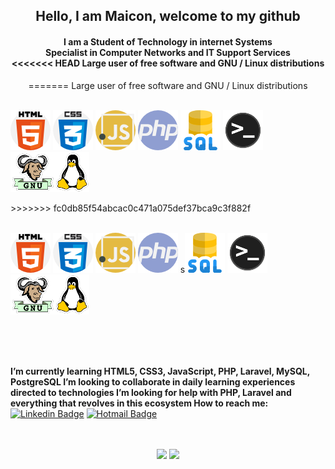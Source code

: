 <div align="center"><h2>
  Hello, I am Maicon, welcome to my github</h2>

<div align="center"><h4>
    I am a Student of Technology in internet Systems<br>  
    Specialist in Computer Networks and IT Support Services<br>  
<<<<<<< HEAD
    Large user of free software and GNU / Linux distributions</h4>
</div> 
=======
    Large user of free software and GNU / Linux distributions</h4><br><br>
   </div>

![](img/html.png) ![](img/css.png) ![](img/js.png) ![](img/php.png) ![](img/sql.png) ![](img/terminal.png) ![](img/gnulinux.png)
</div>
>>>>>>> fc0db85f54abcac0c471a075def37bca9c3f882f
<br>
<br>

![](img/html.png) ![](img/css.png) ![](img/js.png) ![](img/php.png) s![](img/sql.png) ![](img/terminal.png) ![](img/gnulinux.png)

<br>
<br>
<br>


**I’m currently learning HTML5, CSS3, JavaScript, PHP, Laravel, MySQL, PostgreSQL
I’m looking to collaborate in daily learning experiences directed  to technologies
I’m looking for help with PHP, Laravel and everything that revolves in this ecosystem
How to reach me:**  
[![Linkedin Badge](https://img.shields.io/badge/-LinkedIn-blue?style=flat-square&logo=Linkedin&logoColor=white&link=https://www.linkedin.com/in/daniele-oliveira-lucas-8a685683/)](https://www.linkedin.com/in/maiconkistemmacher/) [![Hotmail Badge](https://img.shields.io/badge/-Gmail-0078D4?style=flat-square&logo=microsoft-outlook&logoColor=white&link=mailto:daniele_oli_lucas@hotmail.com)](mailto:maicon.kistemmacher@gmail.com)
<br>
<br>
<br>

  <div align="center">
    <img width="434px" src="https://github-readme-stats.vercel.app/api?username=maiconkistemmacher&hide=contribs,prs" />

  <img width="434px" src="https://github-readme-stats.vercel.app/api/top-langs/?username=maiconkistemmacher&langs_count=8)](https://github.com/maiconkistemmacher/sssgithub-readme-statsl" />
